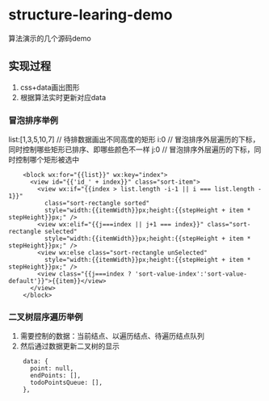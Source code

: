 # structure-learing-demo
算法演示的几个源码demo

## 实现过程
1. css+data画出图形
2. 根据算法实时更新对应data

### 冒泡排序举例
list:[1,3,5,10,7] // 待排数据画出不同高度的矩形
i:0               // 冒泡排序外层遍历的下标，同时控制哪些矩形已排序、即哪些颜色不一样
j:0               // 冒泡排序外层遍历的下标，同时控制哪个矩形被选中

```
    <block wx:for="{{list}}" wx:key="index">
      <view id="{{'id_' + index}}" class="sort-item">
        <view wx:if="{{index > list.length -i-1 || i === list.length - 1}}"
          class="sort-rectangle sorted"
          style="width:{{itemWidth}}px;height:{{stepHeight + item * stepHeight}}px;" />
        <view wx:elif="{{j===index || j+1 === index}}" class="sort-rectangle selected"
          style="width:{{itemWidth}}px;height:{{stepHeight + item * stepHeight}}px;" />
        <view wx:else class="sort-rectangle unSelected"
          style="width:{{itemWidth}}px;height:{{stepHeight + item * stepHeight}}px;" />
        <view class="{{j===index ? 'sort-value-index':'sort-value-default'}}">{{item}}</view>
      </view>
    </block>
```

### 二叉树层序遍历举例

1. 需要控制的数据：当前结点、以遍历结点、待遍历结点队列
2. 然后通过数据更新二叉树的显示

```
    data: {
      point: null,
      endPoints: [],
      todoPointsQueue: [],
    },
```
